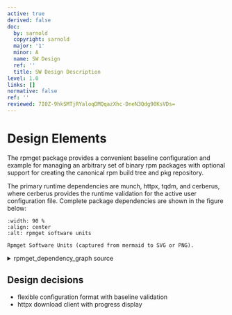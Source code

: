 ```yaml
---
active: true
derived: false
doc:
  by: sarnold
  copyright: sarnold
  major: '1'
  minor: A
  name: SW Design
  ref: ''
  title: SW Design Description
level: 1.0
links: []
normative: false
ref: ''
reviewed: 7I0Z-9hkSMTjRYaloqDMQqazXhc-DneN3Qdg90KsVDs=
---
```


# Design Elements

The rpmget package provides a convenient baseline configuration and
example for managing an arbitrary set of binary rpm packages with
optional support for creating the canonical rpm build tree and pkg
repository.

The primary runtime dependencies are munch, httpx, tqdm, and cerberus,
where cerberus provides the runtime validation for the active user
configuration file. Complete package dependencies are shown in the
figure below:

```{figure} assets/rpmget_dependency_graph.svg
:width: 90 %
:align: center
:alt: rpmget software units

Rpmget Software Units (captured from mermaid to SVG or PNG).
```


<details>
  <summary>rpmget_dependency_graph source</summary>
  rpmget dependency graph showing primary software units.

```mermaid
  graph TB
    subgraph id1[rpmget Dependencies]
      subgraph id2[Python Packages]
        A(rpmget)
        B(httpx)
        C(tqdm)
        D{cerberus}
        E(munch)
      end
    end
    A ==> B & C & E
    D <-.- A
    D -.-> A
```
</details>

## Design decisions

* flexible configuration format with baseline validation
* httpx download client with progress display
